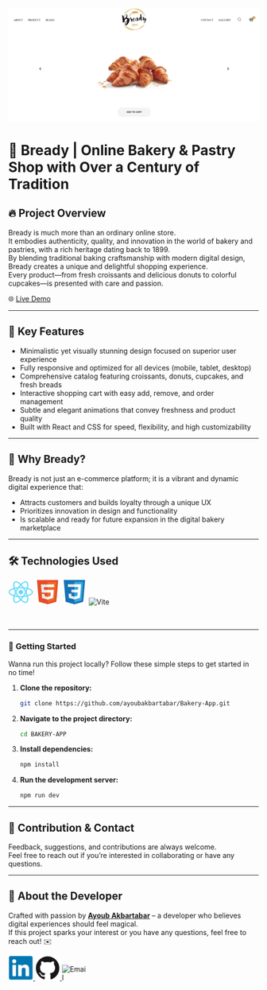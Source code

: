 <img src="Web-template.png" alt="web-template" />

# 🍞 Bready | Online Bakery & Pastry Shop with Over a Century of Tradition

## 🔥 Project Overview

Bready is much more than an ordinary online store.  
It embodies authenticity, quality, and innovation in the world of bakery and pastries, with a rich heritage dating back to 1899.  
By blending traditional baking craftsmanship with modern digital design, Bready creates a unique and delightful shopping experience.  
Every product—from fresh croissants and delicious donuts to colorful cupcakes—is presented with care and passion.

🌐 [Live Demo](https://bready-project.netlify.app/)

---

## 🌟 Key Features

- Minimalistic yet visually stunning design focused on superior user experience
- Fully responsive and optimized for all devices (mobile, tablet, desktop)
- Comprehensive catalog featuring croissants, donuts, cupcakes, and fresh breads
- Interactive shopping cart with easy add, remove, and order management
- Subtle and elegant animations that convey freshness and product quality
- Built with React and CSS for speed, flexibility, and high customizability

---

## 🚀 Why Bready?

Bready is not just an e-commerce platform; it is a vibrant and dynamic digital experience that:

- Attracts customers and builds loyalty through a unique UX
- Prioritizes innovation in design and functionality
- Is scalable and ready for future expansion in the digital bakery marketplace

---

## 🛠️ Technologies Used

<p align="left">
  <img src="https://raw.githubusercontent.com/devicons/devicon/master/icons/react/react-original.svg" alt="React" width="50" height="50" style="display: inline-block;"/>
  <img src="https://raw.githubusercontent.com/devicons/devicon/master/icons/html5/html5-original.svg" alt="HTML5" width="50" height="50" style="display: inline-block;"/>
  <img src="https://raw.githubusercontent.com/devicons/devicon/master/icons/css3/css3-original.svg" alt="CSS3" width="50" height="50" style="display: inline-block;"/>
  <img src="https://vitejs.dev/logo.svg" alt="Vite" width="50" height="50" style="display: inline-block;"/>
</p>

---

### 🚀 **Getting Started**

Wanna run this project locally? Follow these simple steps to get started in no time!

1. **Clone the repository:**
   ```sh
   git clone https://github.com/ayoubakbartabar/Bakery-App.git
   ```
2. **Navigate to the project directory:**
   ```sh
   cd BAKERY-APP
   ```
3. **Install dependencies:**
   ```sh
   npm install
   ```
4. **Run the development server:**
   ```sh
   npm run dev
   ```

---

## 🤝 Contribution & Contact

Feedback, suggestions, and contributions are always welcome.  
Feel free to reach out if you’re interested in collaborating or have any questions.

---

## 👤 About the Developer

Crafted with passion by **[Ayoub Akbartabar](ayoubakbartabar1887@gmail.com)** – a developer who believes digital experiences should feel magical.  
If this project sparks your interest or you have any questions, feel free to reach out! ✉️

<p align="left">
  <a href="https://www.linkedin.com/in/ayoub-akbartabar-bb78b2212/" target="_blank">
    <img src="https://raw.githubusercontent.com/devicons/devicon/master/icons/linkedin/linkedin-original.svg" alt="LinkedIn" width="50" height="50" style="display: inline-block;"/>
  </a>
  <a href="https://github.com/ayoubakbartabar" target="_blank">
    <img src="https://raw.githubusercontent.com/devicons/devicon/master/icons/github/github-original.svg" alt="GitHub" width="50" height="50" style="display: inline-block;"/>
  </a>
  <a href="mailto:ayoubakbartabar1887@gmail.com" target="_blank">
    <img src="https://img.icons8.com/ios-filled/50/000000/gmail-new.png" alt="Email" width="50" height="50" style="display: inline-block;"/>
  </a>
</p>
